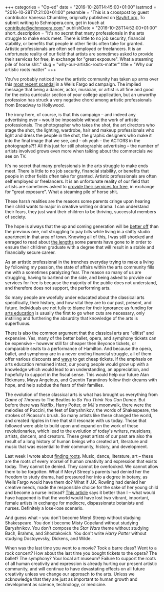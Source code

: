 +++
categories = "Op-ed"
date = "2016-10-28T14:45:00+01:00"
lastmod = "2016-10-28T17:21:00+01:00"
preamble = "This is a crosspost by guest contributor Vanessa Chumbley, originally published on [BayArt.org.](https://bayart.org/2016/09/07/why-our-artistic-roots-matter/) To submit writing to Schmopera.com, get in touch at [contribute@schmopera.com.](mailto:contribute@schmopera.com)"
publishDate = "2016-10-28T14:52:00+01:00"
short_description = "It&#039;s no secret that many professionals in the arts struggle to make ends meet. There is little to no job security, financial stability, or benefits that people in other fields often take for granted. Artistic professionals are often self employed or freelancers. It is an unfortunate reality of our field that artists are sometimes asked to provide their services for free, in exchange for &quot;great exposure&quot;. What a steaming pile of horse shit."
slug = "why-our-artistic-roots-matter"
title = "Why our artistic roots matter"
+++

You've probably noticed how the artistic community has taken up arms over this [most recent scandal](http://www.abc10.com/news/local/lincoln/wells-fargos-new-ad-campaign-upsets-artists/313394967) in a Wells Fargo ad campaign. The implied message that being a dancer, actor, musician, or artist is all fine and good for the extra curricular section of your college application, but an unworthy profession has struck a very negative chord among artistic professionals from Broadway to Hollywood.

The irony here, of course, is that this campaign – and indeed any advertising ever – would be impossible without the work of artistic professionals. The photographer who takes the shot, the art directors who stage the shot, the lighting, wardrobe, hair and makeup professionals who light and dress the people in the shot, the graphic designers who make it into the final image that we see, and – oh yeah – the ACTORS in the photographs?!? All this just for still photographic advertising – the number of artists involved grows even more when talking about the commercials we see on TV.

It's no secret that many professionals in the arts struggle to make ends meet. There is little to no job security, financial stability, or benefits that people in other fields often take for granted. Artistic professionals are often self employed or freelancers. It is an unfortunate reality of our field that artists are sometimes asked to [provide their services for free](http://www.artcrank.com/news/2016/6/28/whats-wrong-with-asking-people-to-work-for-free), in exchange for "great exposure". What a steaming pile of horse shit.

These harsh realities are the reasons some parents cringe upon hearing their child wants to major in creative writing or drama. I can understand their fears, they just want their children to be thriving, successful members of society.

The hope is always that the up and coming generation will be [better off](https://lefarfalleblog.wordpress.com/2016/09/05/today-for-millanniels-by-millennials/) than the previous one, not struggling to pay bills while living in a shitty studio apartment in that area of town. Knowing all of this, I was still shocked and enraged to read about [the lengths](https://www.washingtonpost.com/posteverything/wp/2016/09/02/meet-the-parents-who-wont-let-their-children-study-literature/?utm_term=.ece0506bb956) some parents have gone to in order to ensure their children graduate with a degree that will result in a stable and financially secure career.

As an artistic professional in the trenches everyday trying to make a living by following my passion, the state of affairs within the arts community fills me with a sometimes paralyzing fear. The reason so many of us are struggling, having to bartend on the side, and being asked to provide our services for free is because the majority of the public does not understand, and therefore does not support, the performing arts. 

So many people are woefully under educated about the classical arts specifically, their history, and how vital they are to our past, present, and future. Individuals are not fully to blame for their ignorance as funding for [arts education](http://www.nytimes.com/1993/02/03/us/as-schools-trim-budgets-the-arts-lose-their-place.html?pagewanted=all) is usually the first to go when cuts are necessary, only instilling and furthering the absurdity that knowledge of the arts is superfluous.

There is also the common argument that the classical arts are "elitist" and expensive. Yes, many of the better ballet, opera, and symphony tickets can be expensive – however still far cheaper then Beyonce tickets, or comparable seats to a performance of Hamilton. And because the opera, ballet, and symphony are in a never ending financial struggle, all of them offer various discounts and [ways](https://www.theguardian.com/music/2012/mar/04/cinemas-show-opera-ballet-3d) to get cheap tickets. If the emphasis on arts education remained intact, our young people would grow up with a knowledge which would lead to an understanding, an appreciation, and hopefully to support in the fiscal sense. This would help our future Alan Rickmans, Maya Angelous, and Quentin Tarantinos follow their dreams with hope, and help subdue the fears of their families.

The evolution of these classical arts is what has brought us everything from *Game of Thrones* to The Beatles to *So You Think You Can Dance*. But before there was Netflix, Harry Potter, or MJ's moonwalk, there were the melodies of Puccini, the feet of Baryshnikov, the words of Shakespeare, the strokes of Picasso's brush. So many artists like these changed the world, and created ripples in time that still resonate with us today. Those that followed were able to build upon and expand on the work of these revolutionaries, which lead to the evolution of today's writers, musicians, artists, dancers, and creators. These great artists of our past are also the result of a long history of human beings who created art, literature and music that was essential to their community, history, and development.

Last week I wrote about [finding roots](/when-lost-find-roots/). Music, dance, literature, art – these are the roots of every morsel of human creativity and expression that exists today. They cannot be denied. They cannot be overlooked. We cannot allow them to be forgotten. What if Meryl Streep's parents had denied her the freedom to study drama, had pressured her into a degree in botany, as Wells Fargo would have them do? What if J.K. Rowling had denied her creative needs, made the responsible choice for the sake of her young child and become a nurse instead? [This article](http://www.forbes.com/sites/emilywillingham/2016/09/04/wells-fargo-encourages-budding-actors-to-become-botanists-and-apologizes/#395059074a56) says it better than I – what would have happened is that the world would have lost two vibrant, important, female artists in exchange for mediocre, dispassionate botanists and nurses. Definitely a lose-lose scenario.

And guess what – you don't become Meryl Streep without studying Shakespeare. You don't become Misty Copeland without studying Baryshnikov. You don't compose the *Star Wars* theme without studying Bach, Brahms, and Shostakovich. You don't write *Harry Potter* without studying Dostoyevsky, Dickens, and Wilde.

When was the last time you went to a movie? Took a barre class? Went to a rock concert? How about the last time you bought tickets to the opera? The ballet? The symphony? Your local art museum? Failure to support the roots of all human creativity and expression is already hurting our present artistic community, and will continue to have devastating effects on all future creativity unless we change our approach to the arts. Unless we acknowledge that they are just as important to human growth and development as science, technology, or medicine.

